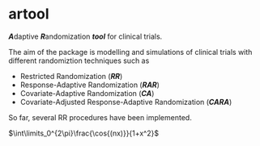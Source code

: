 # artool

<b><em>A</em></b>daptive <b><em>R</em></b>andomization ***tool*** for clinical trials.

The aim of the package is modelling and simulations of clinical trials with different randomiztion techniques such as

- Restricted Randomization (***RR***)
- Response-Adaptive Randomization (***RAR***)
- Covariate-Adaptive Randomization (***CA***)
- Covariate-Adjusted Response-Adaptive Randomization (***CARA***)

So far, several RR procedures have been implemented.

$\int\limits_0^{2\pi}\frac{\cos{(nx)}}{1+x^2}$
